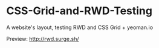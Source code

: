 # CSS-Grid-and-RWD-Testing
A website's layout, testing RWD and CSS Grid + yeoman.io

Preview: http://rwd.surge.sh/
